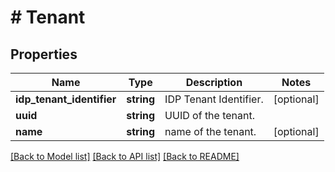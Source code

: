 # # Tenant

## Properties

Name | Type | Description | Notes
------------ | ------------- | ------------- | -------------
**idp_tenant_identifier** | **string** | IDP Tenant Identifier. | [optional]
**uuid** | **string** | UUID of the tenant. |
**name** | **string** | name of the tenant. | [optional]

[[Back to Model list]](../../README.md#models) [[Back to API list]](../../README.md#endpoints) [[Back to README]](../../README.md)
